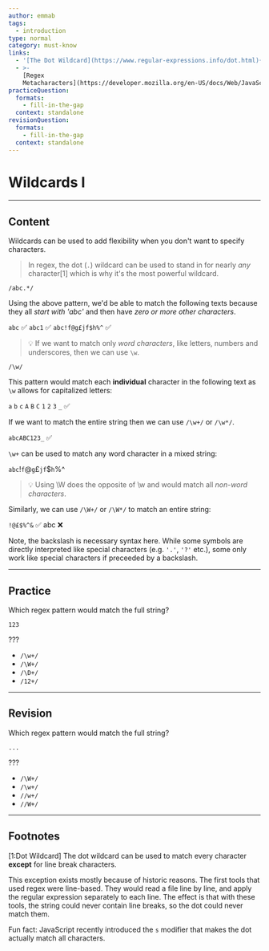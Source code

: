```yaml
---
author: emmab
tags:
  - introduction
type: normal
category: must-know
links:
  - '[The Dot Wildcard](https://www.regular-expressions.info/dot.html){website}'
  - >-
    [Regex
    Metacharacters](https://developer.mozilla.org/en-US/docs/Web/JavaScript/Guide/Regular_Expressions/Character_Classes){website}
practiceQuestion:
  formats:
    - fill-in-the-gap
  context: standalone
revisionQuestion:
  formats:
    - fill-in-the-gap
  context: standalone
---
```


# Wildcards I


---

## Content

Wildcards can be used to add flexibility when you don't want to specify characters.

> In regex, the dot (`.`) wildcard can be used to stand in for nearly *any* character[1] which is why it's the most powerful wildcard.

```plain-text
/abc.*/
```

Using the above pattern, we'd be able to match the following texts because they all *start with 'abc'* and then have *zero or more other characters*.

`abc` ✅
`abc1` ✅
`abc!f@g£jf$h%^` ✅

> 💡 If we want to match only *word characters*, like letters, numbers and underscores, then we can use `\w`.

```plain-text
/\w/
```

This pattern would match each **individual** character in the following text as `\w` allows for capitalized letters:

`a` `b` `c` `A` `B` `C` `1` `2` `3` `_` ✅

If we want to match the entire string then we can use `/\w+/` or `/\w*/`.

`abcABC123_` ✅

`\w+` can be used to match any word character in a mixed string:

`abc`!`f`@`g`£`jf`$`h`%^

> 💡 Using \W does the opposite of \w and would match all *non-word characters*.

Similarly, we can use `/\W+/` or `/\W*/` to match an entire string:

`!@£$%^&` ✅
abc ❌

Note, the backslash is necessary syntax here. While some symbols are directly interpreted like special characters (e.g. `'.'`, `'?'` etc.), some only work like special characters if preceeded by a backslash.


---

## Practice

Which regex pattern would match the full string?

`123`

???

- `/\w+/`
- `/\W+/`
- `/\D+/`
- `/12+/`


---

## Revision

Which regex pattern would match the full string?

`...`

???

- `/\W+/`
- `/\w+/`
- `//w+/`
- `//W+/`


---

## Footnotes

[1:Dot Wildcard]
The dot wildcard can be used to match every character **except** for line break characters.

This exception exists mostly because of historic reasons. The first tools that used regex were line-based. They would read a file line by line, and apply the regular expression separately to each line. The effect is that with these tools, the string could never contain line breaks, so the dot could never match them.

Fun fact: JavaScript recently introduced the `s` modifier that makes the dot actually match all characters.
